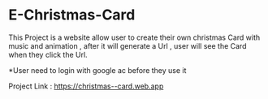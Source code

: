 # E-Christmas-Card

This Project is a website allow user to create their own christmas Card with music and animation , after it will generate a Url , user will see the Card when they click the Url.

*User need to login with google ac before they use it

Project Link : https://christmas--card.web.app

